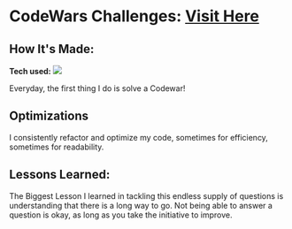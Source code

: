 # CodeWars Challenges: <a target="_blank" href="https://www.codewars.com/users/yogiifr" >Visit Here</a>

<!-- ![alt tag](https://github.com/CharlesCreativeContent/CodeWars/blob/master/Screen%20Shot%202022-02-10%20at%202.54.15%20AM.png)
A repository filled with codewars challenges (kata). Currently Ranked #1305 on the global leaderboard, Completed over 1000+ challenges and Push 5 solutions every week. -->

## How It's Made:

**Tech used:** <img src="https://img.shields.io/static/v1?label=|&message=PYTHON&color=3c7f5d&style=plastic&logo=python"/>

Everyday, the first thing I do is solve a Codewar!

## Optimizations

I consistently refactor and optimize my code, sometimes for efficiency, sometimes for readability.

## Lessons Learned:

The Biggest Lesson I learned in tackling this endless supply of questions is understanding that there is a long way to go. Not being able to answer a question is okay, as long as you take the initiative to improve.

